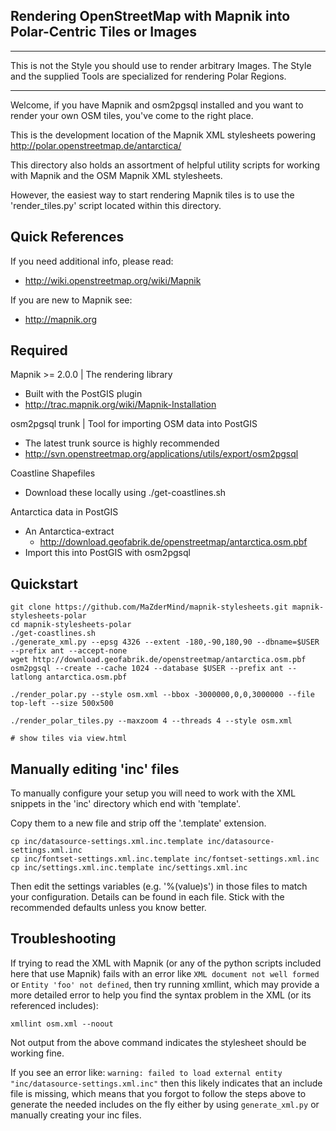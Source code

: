 
Rendering OpenStreetMap with Mapnik into Polar-Centric Tiles or Images
----------------------------------------------------------------------

***
This is not the Style you should use to render arbitrary Images. The Style and
the supplied Tools are specialized for rendering Polar Regions.
***

Welcome, if you have Mapnik and osm2pgsql installed and you want
to render your own OSM tiles, you've come to the right place.

This is the development location of the Mapnik XML stylesheets powering
http://polar.openstreetmap.de/antarctica/

This directory also holds an assortment of helpful utility scripts for
working with Mapnik and the OSM Mapnik XML stylesheets.

However, the easiest way to start rendering Mapnik tiles is to use the 
'render_tiles.py' script located within this directory.


Quick References
----------------
If you need additional info, please read:
 - http://wiki.openstreetmap.org/wiki/Mapnik

If you are new to Mapnik see:
 - http://mapnik.org


Required
--------

Mapnik >= 2.0.0 | The rendering library
 * Built with the PostGIS plugin
 * http://trac.mapnik.org/wiki/Mapnik-Installation

osm2pgsql trunk | Tool for importing OSM data into PostGIS
 * The latest trunk source is highly recommended
 * http://svn.openstreetmap.org/applications/utils/export/osm2pgsql

Coastline Shapefiles
 * Download these locally using ./get-coastlines.sh

Antarctica data in PostGIS
 * An Antarctica-extract
   - http://download.geofabrik.de/openstreetmap/antarctica.osm.pbf
 * Import this into PostGIS with osm2pgsql



Quickstart
----------

    git clone https://github.com/MaZderMind/mapnik-stylesheets.git mapnik-stylesheets-polar
    cd mapnik-stylesheets-polar
    ./get-coastlines.sh
    ./generate_xml.py --epsg 4326 --extent -180,-90,180,90 --dbname=$USER --prefix ant --accept-none
    wget http://download.geofabrik.de/openstreetmap/antarctica.osm.pbf
    osm2pgsql --create --cache 1024 --database $USER --prefix ant --latlong antarctica.osm.pbf
    
    ./render_polar.py --style osm.xml --bbox -3000000,0,0,3000000 --file top-left --size 500x500
    
    ./render_polar_tiles.py --maxzoom 4 --threads 4 --style osm.xml 
    
    # show tiles via view.html

Manually editing 'inc' files
----------------------------

To manually configure your setup you will need to work with the XML snippets 
in the 'inc' directory which end with 'template'.

Copy them to a new file and strip off the '.template' extension.

    cp inc/datasource-settings.xml.inc.template inc/datasource-settings.xml.inc
    cp inc/fontset-settings.xml.inc.template inc/fontset-settings.xml.inc
    cp inc/settings.xml.inc.template inc/settings.xml.inc

Then edit the settings variables (e.g. '%(value)s') in those files to match your configuration.
Details can be found in each file. Stick with the recommended defaults unless you know better.

Troubleshooting
---------------

If trying to read the XML with Mapnik (or any of the python scripts included here that use Mapnik)
fails with an error like `XML document not well formed` or `Entity 'foo' not defined`, then try running
xmllint, which may provide a more detailed error to help you find the syntax problem in the XML (or its
referenced includes):

    xmllint osm.xml --noout

Not output from the above command indicates the stylesheet should be working fine.

If you see an error like: `warning: failed to load external entity "inc/datasource-settings.xml.inc"` then this
likely indicates that an include file is missing, which means that you forgot to follow the steps above to generate the needed includes on the fly either by using `generate_xml.py` or manually creating your inc files.
